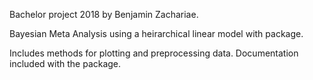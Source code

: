 Bachelor project 2018 by Benjamin Zachariae.

Bayesian Meta Analysis using a heirarchical linear model with package. 

Includes methods for plotting and preprocessing data. Documentation included with the package.
